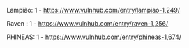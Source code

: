 Lampião: 1 - https://www.vulnhub.com/entry/lampiao-1,249/


Raven : 1  - https://www.vulnhub.com/entry/raven-1,256/

PHINEAS: 1 - https://www.vulnhub.com/entry/phineas-1,674/

